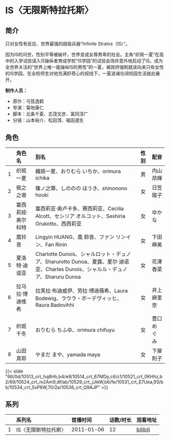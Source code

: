 # IS〈无限斯特拉托斯〉


## 简介

只对女性有反应、世界最强的超级兵器“Infinite Stratos（IS）”。

因为IS的问世，性别平等被破坏，世界变成女尊男卑的社会。主角“织斑一夏”在高中的入学试验误入IS操纵者育成学校“IS学园”的试验会场并意外地启动了IS。成为全世界关注的“世界上唯一能操纵IS的男性”的一夏，被政府强制就读向来只有女性的IS学园，在全校师生对他充满好奇心的视线下，一夏波澜壮阔校园生活就此展开。

**制作人员：**
- 原作：弓弦逸鹤
- 导演：菊地康仁
- 脚本：北条千夏、志茂文彦、富冈淳广
- 分镜：山本裕介、松田清、福田道生

## 角色

|     |   角色名   |   别名  | 性别 |  配音  |
|:--- |:------  |:----      |:---  |:--   |
| 1 | 织斑一夏 | 織斑一夏、おりむら いちか、orimura ichika | 男 | 内山昂輝 |
| 2 | 筱之之帚 | 篠ノ之箒、しののの ほうき、shinonono houki | 女 | 日笠陽子 |
| 3 | 塞西莉娅·奥尔科特 | 塞西莉亚·奥卢卡多、赛西莉亚、Cecilia Alcott、セシリア オルコット、Seshiria Orukotto、西西莉亚 | 女 | ゆかな |
| 4 | 凰铃音 | Lingyin HUANG、凰 鈴音、ファン リンイン、Fan Rinin | 女 | 下田麻美 |
| 5 | 夏洛特·迪诺亚 | Charlotte Dunois、シャルロット・デュノア、Sharurotto Dunoa、夏露、夏尔·迪诺亚、Charles Dunois、シャルル・デュノア、Sharuru Dunoa | 女 | 花澤香菜 |
| 6 | 拉乌拉·博迪维希 | 拉芙拉·布迪威伊、劳拉·博迪薇希、Laura Bodewig、ラウラ・ボーデヴィッヒ、Raura Badovihhi | 女 | 井上麻里奈 |
| 7 | 织斑千冬 | おりむら ちふゆ、orimura chifuyu | 女 | 豊口めぐみ |
| 8 | 山田真耶 | やまだ まや、yamada maya | 女 | 下屋則子 |

{{< slide "66/0d/10513_crt_hq8Hh,b4/e9/10514_crt_67MDp,c6/c1/10521_crt_0KHhz,b2/69/10524_crt_m2Am9,df/ab/10529_crt_jJIeW,b6/fe/10531_crt_E7Uea,93/bb/10534_crt_5xP6W,70/2a/10536_crt_Q9AJP" >}}

## 系列

|     |   系列名   |   首播时间  | 话数/时长  | 观看地址 |
|:---  |:------    |:----      |:---       |:---  |
| 1 | IS〈无限斯特拉托斯〉 | 2011-01-06 | 12 | [bilibili](https://www.bilibili.com/video/BV1SW411C7YW)  |



